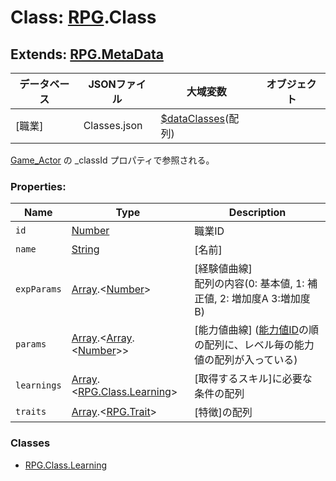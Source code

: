 # Class: [RPG](RPG.md).Class

## Extends: [RPG.MetaData](RPG.MetaData.md) 

| データベース| JSONファイル | 大域変数 | オブジェクト |
| --- | --- | --- | --- |
| [職業] | Classes.json | [$dataClasses](global.md#dataclasses-arrayrpgclass)(配列) |  |

[Game_Actor](Game_Actor.md) の _classId プロパティで参照される。


### Properties:

| Name | Type | Description |
| --- | --- | --- |
| `id` | [Number](Number.md) |職業ID |
| `name` | [String](String.md) | [名前] |
| `expParams` | [Array](Array.md).<[Number](Number.md)> | [経験値曲線]<br />配列の内容(0: 基本値, 1: 補正値, 2: 増加度A 3:増加度B) |
| `params` | [Array](Array.md).<[Array](Array.md).<[Number](Number.md)>> | [能力値曲線] \([能力値ID](RPG.Enemy.md#能力値id)の順の配列に、レベル毎の能力値の配列が入っている) |
| `learnings` | [Array](Array.md).<[RPG.Class.Learning](RPG.Class.Learning.md)> | [取得するスキル]に必要な条件の配列 |
| `traits` | [Array](Array.md).<[RPG.Trait](RPG.Trait.md)> | [特徴]の配列 |


### Classes

* [RPG.Class.Learning](RPG.Class.Learning.md)


